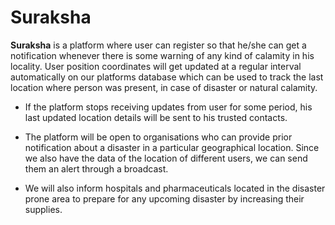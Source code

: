 # Suraksha

**Suraksha** is a platform where user can register so that he/she can get a notification whenever there is some warning of any kind of calamity in his locality. User position coordinates will get updated at a regular interval automatically on our platforms database which can be used to track the last location where person was present,  in case of disaster or natural calamity.

-   If the platform stops receiving updates from user for some period, his last updated location details will be sent to his trusted contacts.

-   The platform will be open to organisations who can provide prior notification about a disaster in a particular
	geographical location. Since we also have the data of the location of different users, we can send them an alert through a broadcast.
	
-	We will also inform hospitals and pharmaceuticals located in the disaster prone area to prepare for any 	 upcoming disaster by increasing their supplies.


